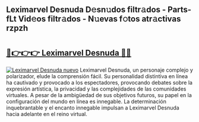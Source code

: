 ## Leximarvel Desnuda D𝚎sn𝚞dos filtr𝚊dos - Parts-fLt Vid𝚎os filtr𝚊dos - N𝚞evas f𝚘tos atr𝚊ctivas rzpzh

# <h2><a href="http://mb4qtw.tromn.icu/?c=Leximarvel+Desnuda">🔗👉👉👉 Leximarvel Desnuda 🔗🔗</a></h2>

[![Leximarvel Desnuda nuevo](https://i.imgur.com/pEAQMta.gif)](http://mb4qtw.tromn.icu/?c=Leximarvel+Desnuda)
Leximarvel Desnuda, un personaje complejo y polarizador, elude la comprensión fácil. Su personalidad distintiva en línea ha cautivado y provocado a los espectadores, provocando debates sobre la expresión artística, la privacidad y las complejidades de las comunidades virtuales. A pesar de la ambigüedad de sus objetivos futuros, su papel en la configuración del mundo en línea es innegable. La determinación inquebrantable y el encanto innegable impulsan a Leximarvel Desnuda hacia adelante en el reino virtual.
